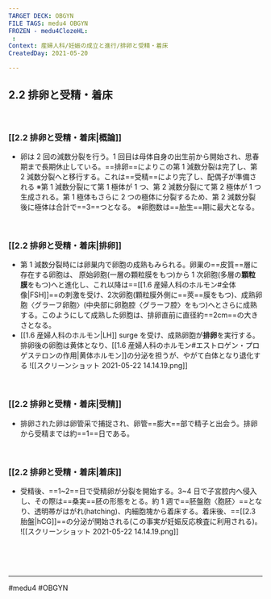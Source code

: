 ```yaml
---
TARGET DECK: OBGYN
FILE TAGS: medu4 OBGYN
FROZEN - medu4ClozeHL:
 : 
Context: 産婦人科/妊娠の成立と進行/排卵と受精・着床
CreatedDay: 2021-05-20

---
```


## 2.2 排卵と受精・着床

<br>

### [[2.2 排卵と受精・着床|概論]]
* 卵は 2 回の減数分裂を行う。1 回目は母体自身の出生前から開始され、思春期まで長期休止している。==排卵==によりこの第 1 減数分裂は完了し、第 2 減数分裂へと移行する。これは==受精==により完了し、配偶子が準備される
※第 1 減数分裂にて第 1 極体が 1 つ、第 2 減数分裂にて第 2 極体が 1 つ生成される。第  1 極体もさらに 2 つの極体に分裂するため、第 2 減数分裂後に極体は合計で==3==つとなる。
 ※卵胞数は==胎生==期に最大となる。
<!--ID: 1621839276166-->


<br>

### [[2.2 排卵と受精・着床|排卵]]
* 第 1 減数分裂時には卵巣内で卵胞の成熟もみられる。卵巣の==皮質==層に存在する卵胞は、 原始卵胞(一層の顆粒膜をもつ)から 1 次卵胞(多層の**顆粒膜**をもつ)へと進化し、これ以降は==[[1.6 産婦人科のホルモン#全体像|FSH]]==の刺激を受け、2次卵胞(顆粒膜外側に==莢==膜をもつ)、成熟卵胞〈グラーフ卵胞〉(中央部に卵胞腔〈グラーフ腔〉をもつ)へとさらに成熟する。このようにして成熟した卵胞は、排卵直前に直径約==2cm==の大きさとなる。
* [[1.6 産婦人科のホルモン|LH]] surge を受け、成熟卵胞が**排卵**を実行する。排卵後の卵胞は黄体となり、[[1.6 産婦人科のホルモン#エストロゲン・プロゲステロンの作用|黄体ホルモン]]の分泌を担うが、やがて白体となり退化する
![[スクリーンショット 2021-05-22 14.14.19.png]]
<!--ID: 1621839276171-->



<br>

### [[2.2 排卵と受精・着床|受精]]
* 排卵された卵は卵管采で捕捉され、卵管==膨大==部で精子と出会う。排卵から受精までは約==1==日である。
<!--ID: 1659688865555-->




<br>

### [[2.2 排卵と受精・着床|着床]]
* 受精後、==1~2==日で受精卵が分裂を開始する。3~4 日で子宮腔内へ侵入し、その際は==桑実==胚の形態をとる。約 1 週で==胚盤胞〈胞胚〉==となり、透明帯がはがれ(hatching)、内細胞塊から着床する。着床後、==[[2.3 胎盤|hCG]]==の分泌が開始される(この事実が妊娠反応検査に利用される)。
 ![[スクリーンショット 2021-05-22 14.14.19.png]]
<!--ID: 1621839276181-->



<br><br><br>

---
#medu4 #OBGYN
